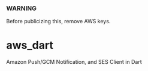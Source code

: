 ### WARNING
Before publicizing this, remove AWS keys.

# aws_dart
Amazon Push/GCM Notification, and SES Client in Dart
